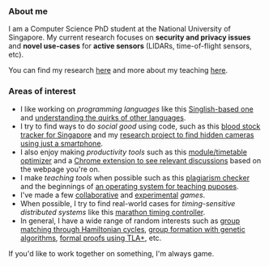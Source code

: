 ### About me

I am a Computer Science PhD student at the National University of Singapore. My current research focuses on **security and privacy issues** and **novel use-cases** for **active sensors** (LIDARs, time-of-flight sensors, etc).

You can find my research [here](https://sriramsami.com/research) and more about my teaching [here](https://sriramsami.com/teaching/).

### Areas of interest

- I like working on *programming languages* like this [Singlish-based one](https://github.com/frizensami/singlang) and [understanding the quirks of other languages](https://github.com/frizensami/haskell-optimization).
- I try to find ways to do *social good* using code, such as this [blood stock tracker for Singapore](https://github.com/frizensami/singapore-bloodstocks-bot) and my [research project to find hidden cameras using just a smartphone](https://github.com/frizensami/lapd).
- I also enjoy making *productivity tools* such as this [module/timetable optimizer](https://github.com/frizensami/nus-timetable-optimizer) and a [Chrome extension to see relevant discussions](https://github.com/UseCrowdWise/crowdwise) based on the webpage you're on.
- I make *teaching tools* when possible such as this [plagiarism checker](https://github.com/frizensami/plagiarism-basic) and the beginnings of [an operating system for teaching puposes](https://github.com/frizensami/ramos).
- I've made a few [collaborative](https://github.com/frizensami/treehouse-game) and [experimental](https://github.com/frizensami/dixit) *games*.
- When possible, I try to find real-world cases for *timing-sensitive distributed systems* like this [marathon timing controller](https://github.com/frizensami/tvm).
- In general, I have a wide range of random interests such as [group matching through Hamiltonian cycles](https://github.com/frizensami/archangel), [group formation with genetic algorithms](https://github.com/frizensami/group-matching), [formal proofs using TLA+](https://github.com/frizensami/tlaplus-projects), etc.


If you'd like to work together on something, I'm always game. 
